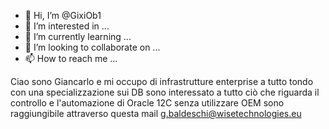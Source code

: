- 👋 Hi, I’m @GixiOb1
- 👀 I’m interested in ...
- 🌱 I’m currently learning ...
- 💞️ I’m looking to collaborate on ...
- 📫 How to reach me ...

<!---
GixiOb1/GixiOb1 is a ✨ special ✨ repository because its `README.md` (this file) appears on your GitHub profile.
You can click the Preview link to take a look at your changes.
--->
Ciao sono Giancarlo e mi occupo di infrastrutture enterprise a tutto tondo con una specializzazione sui DB
sono interessato a tutto ciò che riguarda il controllo e l'automazione di Oracle 12C  senza utilizzare OEM
sono raggiungibile attraverso questa mail g.baldeschi@wisetechnologies.eu
